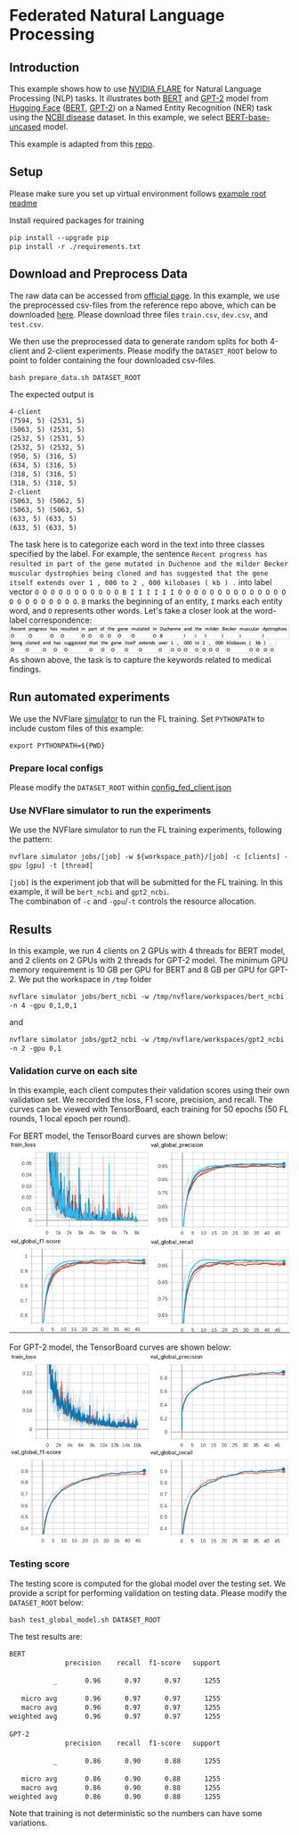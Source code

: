 # Federated Natural Language Processing

## Introduction 
This example shows how to use [NVIDIA FLARE](https://nvidia.github.io/NVFlare) for Natural Language Processing (NLP) tasks.
It illustrates both [BERT](https://github.com/google-research/bert) and [GPT-2](https://github.com/openai/gpt-2) model from [Hugging Face](https://huggingface.co/) ([BERT](https://huggingface.co/bert-base-uncased), [GPT-2](https://huggingface.co/gpt2)) on a Named Entity Recognition (NER) task using the [NCBI disease](https://pubmed.ncbi.nlm.nih.gov/24393765/) dataset. 
In this example, we select [BERT-base-uncased](https://huggingface.co/bert-base-uncased) model. 

This example is adapted from this [repo](https://github.com/PL97/federated-multi-modality-learning/). 

## Setup

Please make sure you set up virtual environment follows [example root readme](../../README.md)


Install required packages for training
```
pip install --upgrade pip
pip install -r ./requirements.txt
```

## Download and Preprocess Data 

The raw data can be accessed from [official page](https://www.ncbi.nlm.nih.gov/CBBresearch/Dogan/DISEASE/). 
In this example, we use the preprocessed csv-files from the reference repo above, which can be downloaded [here](https://drive.google.com/drive/folders/13wROtEAnMgWpLMIGHB5CY1BQ1Xe2XqhG). Please download three files `train.csv`, `dev.csv`, and `test.csv`.

We then use the preprocessed data to generate random splits for both 4-client and 2-client experiments. 
Please modify the `DATASET_ROOT` below to point to folder containing the four downloaded csv-files.
```commandline
bash prepare_data.sh DATASET_ROOT
```
The expected output is
```
4-client
(7594, 5) (2531, 5)
(5063, 5) (2531, 5)
(2532, 5) (2531, 5)
(2532, 5) (2532, 5)
(950, 5) (316, 5)
(634, 5) (316, 5)
(318, 5) (316, 5)
(318, 5) (318, 5)
2-client
(5063, 5) (5062, 5)
(5063, 5) (5063, 5)
(633, 5) (633, 5)
(633, 5) (633, 5)
```
The task here is to categorize each word in the text into three classes specified by the label. For example, the sentence 
`Recent progress has resulted in part of the gene mutated in Duchenne and the milder Becker muscular dystrophies being cloned and has suggested that the gene itself extends over 1 , 000 to 2 , 000 kilobases ( kb ) .` into label vector `O O O O O O O O O O O B I I I I I I O O O O O O O O O O O O O O O O O O O O O O O`. `B` marks the beginning of an entity, `I` marks each entity word, and `O` represents other words.
Let's take a closer look at the word-label correspondence:
![data sample](./figs/sample.png)
As shown above, the task is to capture the keywords related to medical findings.

## Run automated experiments
We use the NVFlare [simulator](https://nvflare.readthedocs.io/en/latest/user_guide/fl_simulator.html) to run the FL training.
Set `PYTHONPATH` to include custom files of this example:
```
export PYTHONPATH=${PWD}
```
### Prepare local configs
Please modify the `DATASET_ROOT` within [config_fed_client.json](./jobs/bert_ncbi/app/config/config_fed_client.json)
### Use NVFlare simulator to run the experiments
We use the NVFlare simulator to run the FL training experiments, following the pattern:
```
nvflare simulator jobs/[job] -w ${workspace_path}/[job] -c [clients] -gpu [gpu] -t [thread]
```
`[job]` is the experiment job that will be submitted for the FL training. 
In this example, it will be `bert_ncbi` and `gpt2_ncbi`.  
The combination of `-c` and `-gpu`/`-t` controls the resource allocation. 

## Results
In this example, we run 4 clients on 2 GPUs with 4 threads for BERT model, and 2 clients on 2 GPUs with 2 threads for GPT-2 model. The minimum GPU memory requirement is 10 GB per GPU for BERT and 8 GB per GPU for GPT-2. We put the workspace in `/tmp` folder
```
nvflare simulator jobs/bert_ncbi -w /tmp/nvflare/workspaces/bert_ncbi -n 4 -gpu 0,1,0,1
```
and 
```
nvflare simulator jobs/gpt2_ncbi -w /tmp/nvflare/workspaces/gpt2_ncbi -n 2 -gpu 0,1
```

### Validation curve on each site
In this example, each client computes their validation scores using their own
validation set. We recorded the loss, F1 score, precision, and recall. 
The curves can be viewed with TensorBoard, each training for 50 epochs (50 FL rounds, 1 local epoch per round).

For BERT model, the TensorBoard curves are shown below:
![All training curve](./figs/training_bert.png)

For GPT-2 model, the TensorBoard curves are shown below:
![All training curve](./figs/training_gpt2.png)

### Testing score
The testing score is computed for the global model over the testing set.
We provide a script for performing validation on testing data. 
Please modify the `DATASET_ROOT` below:
```
bash test_global_model.sh DATASET_ROOT
```
The test results are:
```
BERT
              precision    recall  f1-score   support

           _       0.96      0.97      0.97      1255

   micro avg       0.96      0.97      0.97      1255
   macro avg       0.96      0.97      0.97      1255
weighted avg       0.96      0.97      0.97      1255

GPT-2
              precision    recall  f1-score   support

           _       0.86      0.90      0.88      1255

   micro avg       0.86      0.90      0.88      1255
   macro avg       0.86      0.90      0.88      1255
weighted avg       0.86      0.90      0.88      1255

```
Note that training is not deterministic so the numbers can have some variations.
